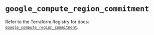 # `google_compute_region_commitment`

Refer to the Terraform Registry for docs: [`google_compute_region_commitment`](https://registry.terraform.io/providers/hashicorp/google/6.46.0/docs/resources/compute_region_commitment).
